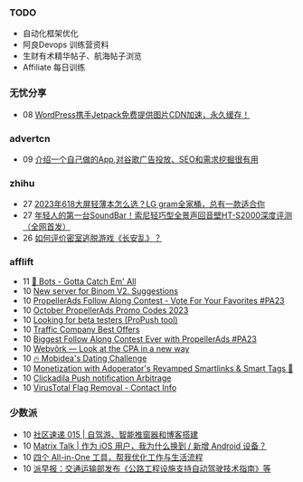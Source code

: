 ### TODO
-  自动化框架优化
-  阿良Devops 训练营资料
-  生财有术精华帖子、航海帖子浏览
-  Affiliate 每日训练

### 无忧分享
<!-- ruyo:START -->
-  08 [WordPress携手Jetpack免费提供图片CDN加速，永久缓存！](https://51.ruyo.net/18486.html)<!-- ruyo:END -->

### advertcn
<!-- advertcn:START -->
-  09 [介绍一个自己做的App,对谷歌广告投放、SEO和需求挖掘很有用](https://www.advertcn.com/forum.php?mod=viewthread&tid=112416)<!-- advertcn:END -->

### zhihu
<!-- zhihu:START -->
-  27 [2023年618大屏轻薄本怎么选？LG gram全家桶，总有一款适合你](http://zhuanlan.zhihu.com/p/632641888?utm_campaign=rss&utm_medium=rss&utm_source=rss&utm_content=title)
-  27 [年轻人的第一台SoundBar！索尼轻巧型全景声回音壁HT-S2000深度评测（全网首发）](http://zhuanlan.zhihu.com/p/630990296?utm_campaign=rss&utm_medium=rss&utm_source=rss&utm_content=title)
-  26 [如何评价密室逃脱游戏《长安乱》？](http://www.zhihu.com/question/563950552/answer/3045961312?utm_campaign=rss&utm_medium=rss&utm_source=rss&utm_content=title)<!-- zhihu:END -->

### afflift
<!-- afflift:START -->
-  11 [🤖 Bots - Gotta Catch Em&#39; All](https://afflift.com/f/threads/%F0%9F%A4%96-bots-gotta-catch-em-all.6693/)
-  10 [New server for Binom V2. Suggestions](https://afflift.com/f/threads/new-server-for-binom-v2-suggestions.11764/)
-  10 [PropellerAds Follow Along Contest - Vote For Your Favorites #PA23](https://afflift.com/f/threads/propellerads-follow-along-contest-vote-for-your-favorites-pa23.11724/)
-  10 [October PropellerAds Promo Codes 2023](https://afflift.com/f/threads/october-propellerads-promo-codes-2023.11767/)
-  10 [Looking for beta testers &lpar;ProPush tool&rpar;](https://afflift.com/f/threads/looking-for-beta-testers-propush-tool.11522/)
-  10 [Traffic Company Best Offers](https://afflift.com/f/threads/traffic-company-best-offers.11766/)
-  10 [Biggest Follow Along Contest Ever with PropellerAds #PA23](https://afflift.com/f/threads/biggest-follow-along-contest-ever-with-propellerads-pa23.11543/)
-  10 [Webvõrk — Look at the CPA in a new way](https://afflift.com/f/threads/webv%C3%B5rk-%E2%80%94-look-at-the-cpa-in-a-new-way.2820/)
-  10 [🔥 Mobidea&#39;s Dating Challenge](https://afflift.com/f/threads/%F0%9F%94%A5-mobideas-dating-challenge.10325/)
-  10 [Monetization with Adoperator&#39;s Revamped Smartlinks &amp; Smart Tags 🚀](https://afflift.com/f/threads/monetization-with-adoperators-revamped-smartlinks-smart-tags-%F0%9F%9A%80.11772/)
-  10 [Clickadila Push notification Arbitrage](https://afflift.com/f/threads/clickadila-push-notification-arbitrage.11771/)
-  10 [VirusTotal Flag Removal - Contact Info](https://afflift.com/f/threads/virustotal-flag-removal-contact-info.11437/)<!-- afflift:END -->

### 少数派
<!-- sspai:START -->
-  10 [社区速递 015 | 自驾游、智能推窗器和博客搭建](https://sspai.com/post/83475)
-  10 [Matrix Talk | 作为 iOS 用户，我为什么换到 / 新增 Android 设备？](https://sspai.com/post/83445)
-  10 [四个 All-in-One 工具，帮我优化工作与生活流程](https://sspai.com/post/83315)
-  10 [派早报：交通运输部发布《公路工程设施支持自动驾驶技术指南》等](https://sspai.com/post/83458)<!-- sspai:END -->
